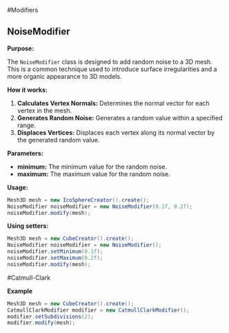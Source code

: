#Modifiers

## NoiseModifier

**Purpose:**

The `NoiseModifier` class is designed to add random noise to a 3D mesh. This is a common technique used to introduce surface irregularities and a more organic appearance to 3D models.

**How it works:**

1. **Calculates Vertex Normals:** Determines the normal vector for each vertex in the mesh.
2. **Generates Random Noise:** Generates a random value within a specified range.
3. **Displaces Vertices:** Displaces each vertex along its normal vector by the generated random value.

**Parameters:**

- **minimum:** The minimum value for the random noise.
- **maximum:** The maximum value for the random noise.

**Usage:**

```java
Mesh3D mesh = new IcoSphereCreator().create();
NoiseModifier noiseModifier = new NoiseModifier(0.1f, 0.2f);
noiseModifier.modify(mesh);
```

**Using setters:**

```java
Mesh3D mesh = new CubeCreator().create();
NoiseModifier noiseModifier = new NoiseModifier();
noiseModifier.setMinimum(0.1f);
noiseModifier.setMaximum(0.2f);
noiseModifier.modify(mesh);
```

#Catmull-Clark

**Example**

```java
Mesh3D mesh = new CubeCreator().create();
CatmullClarkModifier modifier = new CatmullClarkModifier();
modifier.setSubdivisions(2);
modifier.modify(mesh);

```
